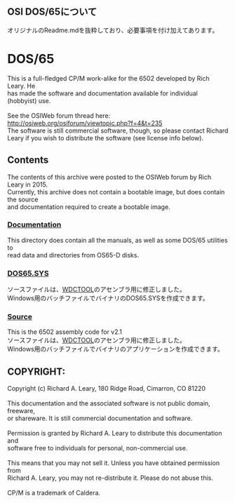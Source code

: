 ## OSI DOS/65について
オリジナルのReadme.mdを抜粋しており、必要事項を付け加えてあります。

# DOS/65
This is a full-fledged CP/M work-alike for the 6502 developed by Rich Leary. He<br>
has made the software and documentation available for individual (hobbyist) use.<br>
<br>
See the OSIWeb forum thread here: http://osiweb.org/osiforum/viewtopic.php?f=4&t=235
<br>
The software is still commercial software, though, so please contact Richard<br>
Leary if you wish to distribute the software (see license info below).<br>

## Contents
The contents of this archive were posted to the OSIWeb forum by Rich Leary in 2015.<br>
Currently, this archive does not contain a bootable image, but does contain the source<br>
and documentation required to create a bootable image.<br>

### [Documentation](Documentation)

This directory does contain all the manuals, as well as some DOS/65 utilities to<br>
read data and directories from OS65-D disks.<br>

### [DOS65.SYS](dos_src)
ソースファイルは、[WDCTOOL](https://wdc65xx.com/WDCTools)のアセンブラ用に修正しました。<br>
Windows用のバッチファイルでバイナリのDOS65.SYSを作成できます。<br>

### [Source](Source)
This is the 6502 assembly code for v2.1<br>
ソースファイルは、[WDCTOOL](https://wdc65xx.com/WDCTools)のアセンブラ用に修正しました。<br>
Windows用のバッチファイルでバイナリのアプリケーションを作成できます。

## COPYRIGHT:
Copyright (c) Richard A. Leary, 180 Ridge Road, Cimarron, CO 81220<br>
<br>
This documentation and the associated software is not public domain, freeware,<br>
or shareware. It is still commercial documentation and software.<br>
<br>
Permission is granted by Richard A. Leary to distribute this documentation and<br>
software free to individuals for personal, non-commercial use.<br>
<br>
This means that you may not sell it. Unless you have obtained permission from<br>
Richard A. Leary, you may not re-distribute it. Please do not abuse this.<br>
<br>
CP/M is a trademark of Caldera.<br>
